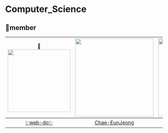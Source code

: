 # Computer_Science
## 🦘member

|👑[<img src="https://avatars.githubusercontent.com/u/66818228?v=4" width="200" >](https://github.com/web-doh) |[<img src="https://avatars.githubusercontent.com/u/68576770?v=4" width="250" >](https://github.com/Chae-EunJeong)|[<img src="https://avatars.githubusercontent.com/u/51963264?v=4" width="250" >](https://github.com/DECOY-DUCK)|[<img src="https://i.pinimg.com/736x/7f/7a/83/7f7a83d2f9a96e6cc5b66eb024da8926.jpg" width="250">](https://github.com/web-doh)|
|:---:|:---:|:---:|:---:|
|[✨web-do✨](https://github.com/web-doh) |[Chae-EunJeong](Chae-EunJeong) |[DECOY-DUCK](DECOY-DUCK)| [모집중](https://github.com/web-doh)|
